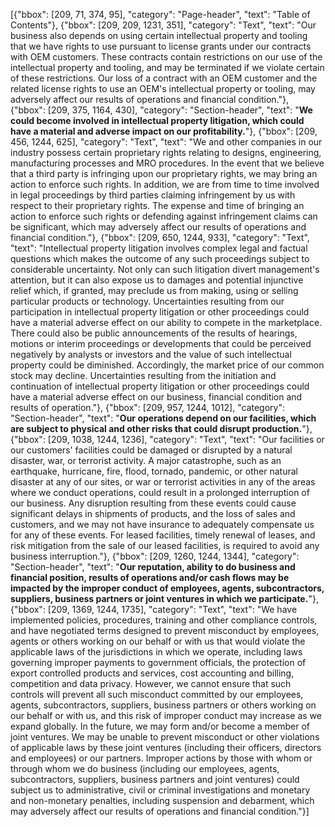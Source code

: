 [{"bbox": [209, 71, 374, 95], "category": "Page-header", "text": "Table of Contents"}, {"bbox": [209, 209, 1231, 351], "category": "Text", "text": "Our business also depends on using certain intellectual property and tooling that we have rights to use pursuant to license grants under our contracts with OEM customers. These contracts contain restrictions on our use of the intellectual property and tooling, and may be terminated if we violate certain of these restrictions. Our loss of a contract with an OEM customer and the related license rights to use an OEM's intellectual property or tooling, may adversely affect our results of operations and financial condition."}, {"bbox": [209, 375, 1164, 430], "category": "Section-header", "text": "**We could become involved in intellectual property litigation, which could have a material and adverse impact on our profitability.**"}, {"bbox": [209, 456, 1244, 625], "category": "Text", "text": "We and other companies in our industry possess certain proprietary rights relating to designs, engineering, manufacturing processes and MRO procedures. In the event that we believe that a third party is infringing upon our proprietary rights, we may bring an action to enforce such rights. In addition, we are from time to time involved in legal proceedings by third parties claiming infringement by us with respect to their proprietary rights. The expense and time of bringing an action to enforce such rights or defending against infringement claims can be significant, which may adversely affect our results of operations and financial condition."}, {"bbox": [209, 650, 1244, 933], "category": "Text", "text": "Intellectual property litigation involves complex legal and factual questions which makes the outcome of any such proceedings subject to considerable uncertainty. Not only can such litigation divert management's attention, but it can also expose us to damages and potential injunctive relief which, if granted, may preclude us from making, using or selling particular products or technology. Uncertainties resulting from our participation in intellectual property litigation or other proceedings could have a material adverse effect on our ability to compete in the marketplace. There could also be public announcements of the results of hearings, motions or interim proceedings or developments that could be perceived negatively by analysts or investors and the value of such intellectual property could be diminished. Accordingly, the market price of our common stock may decline. Uncertainties resulting from the initiation and continuation of intellectual property litigation or other proceedings could have a material adverse effect on our business, financial condition and results of operation."}, {"bbox": [209, 957, 1244, 1012], "category": "Section-header", "text": "**Our operations depend on our facilities, which are subject to physical and other risks that could disrupt production.**"}, {"bbox": [209, 1038, 1244, 1236], "category": "Text", "text": "Our facilities or our customers' facilities could be damaged or disrupted by a natural disaster, war, or terrorist activity. A major catastrophe, such as an earthquake, hurricane, fire, flood, tornado, pandemic, or other natural disaster at any of our sites, or war or terrorist activities in any of the areas where we conduct operations, could result in a prolonged interruption of our business. Any disruption resulting from these events could cause significant delays in shipments of products, and the loss of sales and customers, and we may not have insurance to adequately compensate us for any of these events. For leased facilities, timely renewal of leases, and risk mitigation from the sale of our leased facilities, is required to avoid any business interruption."}, {"bbox": [209, 1260, 1244, 1344], "category": "Section-header", "text": "**Our reputation, ability to do business and financial position, results of operations and/or cash flows may be impacted by the improper conduct of employees, agents, subcontractors, suppliers, business partners or joint ventures in which we participate.**"}, {"bbox": [209, 1369, 1244, 1735], "category": "Text", "text": "We have implemented policies, procedures, training and other compliance controls, and have negotiated terms designed to prevent misconduct by employees, agents or others working on our behalf or with us that would violate the applicable laws of the jurisdictions in which we operate, including laws governing improper payments to government officials, the protection of export controlled products and services, cost accounting and billing, competition and data privacy. However, we cannot ensure that such controls will prevent all such misconduct committed by our employees, agents, subcontractors, suppliers, business partners or others working on our behalf or with us, and this risk of improper conduct may increase as we expand globally. In the future, we may form and/or become a member of joint ventures. We may be unable to prevent misconduct or other violations of applicable laws by these joint ventures (including their officers, directors and employees) or our partners. Improper actions by those with whom or through whom we do business (including our employees, agents, subcontractors, suppliers, business partners and joint ventures) could subject us to administrative, civil or criminal investigations and monetary and non-monetary penalties, including suspension and debarment, which may adversely affect our results of operations and financial condition."}]